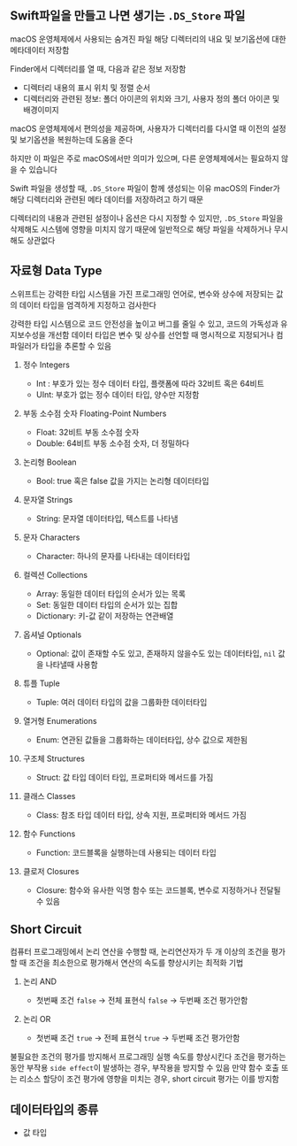 ## Swift파일을 만들고 나면 생기는 `.DS_Store` 파일

macOS 운영체제에서 사용되는 숨겨진 파일
해당 디렉터리의 내요 및 보기옵션에 대한 메타데이터 저장함

Finder에서 디렉터리를 열 때, 다음과 같은 정보 저장함
- 디렉터리 내용의 표시 위치 및 정렬 순서
- 디렉터리와 관련된 정보: 폴더 아이콘의 위치와 크기, 사용자 정의 폴더 아이콘 및 배경이미지

macOS 운영체제에서 편의성을 제공하며, 사용자가 디렉터리를 다시열 때 이전의 설정 및 보기옵션을 복원하는데 도움을 준다

하지만 이 파일은 주로 macOS에서만 의미가 있으며, 다른 운영체제에서는 필요하지 않을 수 있습니다

Swift 파일을 생성할 때, `.DS_Store` 파일이 함께 생성되는 이유
macOS의 Finder가 해당 디렉터리와 관련된 메타 데이터를 저장하려고 하기 때문

디렉터리의 내용과 관련된 설정이나 옵션은 다시 지정할 수 있지만, `.DS_Store` 파일을 삭제해도 시스템에 영향을 미치지 않기 때문에 일반적으로 해당 파일을 삭제하거나 무시해도 상관없다


## 자료형 Data Type

스위프트는 강력한 타입 시스템을 가진 프로그래밍 언어로,
변수와 상수에 저장되는 값의 데이터 타입을 엄격하게 지정하고 검사한다

강력한 타입 시스템으로 코드 안전성을 높이고 버그를 줄일 수 있고, 코드의 가독성과 유지보수성을 개선함
데이터 타입은 변수 및 상수를 선언할 때 명시적으로 지정되거나 컴파일러가 타입을 추론할 수 있음

1. 정수 Integers 
    - Int : 부호가 있는 정수 데이터 타입, 플랫폼에 따라 32비트 혹은 64비트
    - UInt: 부호가 없는 정수 데이터 타입, 양수만 지정함

2. 부동 소수점 숫자 Floating-Point Numbers 
    - Float: 32비트 부동 소수점 숫자
    - Double: 64비트 부동 소수점 숫자, 더 정밀하다

3. 논리형 Boolean 
    - Bool: true 혹은 false 값을 가지는 논리형 데이터타입

4. 문자열 Strings 
    - String: 문자열 데이터타입, 텍스트를 나타냄

5. 문자 Characters
    - Character: 하나의 문자를 나타내는 데이터타입

6. 컬렉션 Collections 
    - Array: 동일한 데이터 타입의 순서가 있는 목록
    - Set: 동일한 데이터 타입의 순서가 있는 집합
    - Dictionary: 키-값 같이 저장하는 연관배열

7. 옵셔널 Optionals
    - Optional: 값이 존재할 수도 있고, 존재하지 않을수도 있는 데이터타입, `nil` 값을 나타낼때 사용함

8. 튜플 Tuple
    - Tuple: 여러 데이터 타입의 값을 그룹화한 데이터타입

9. 열거형 Enumerations 
    - Enum: 연관된 값들을 그룹화하는 데이터타입, 상수 값으로 제한됨

10. 구조체 Structures
    - Struct: 값 타입 데이터 타입, 프로퍼티와 메서드를 가짐

11. 클래스 Classes
    - Class: 참조 타입 데이터 타입, 상속 지원, 프로퍼티와 메서드 가짐

12. 함수 Functions
    - Function: 코드블록을 실행하는데 사용되는 데이터 타입

13. 클로저 Closures
    - Closure: 함수와 유사한 익명 함수 또는 코드블록, 변수로 지정하거나 전달될 수 있음


## Short Circuit

컴퓨터 프로그래밍에서 논리 연산을 수행할 때, 논리연산자가 두 개 이상의 조건을 평가할 때 
조건을 최소한으로 평가해서 연산의 속도를 향상시키는 최적화 기법

1. 논리 AND
    - 첫번째 조건 `false` → 전체 표현식 `false` → 두번째 조건 평가안함

2. 논리 OR
    - 첫번째 조건 `true` → 전페 표현식 `true` → 두번째 조건 평가안함

불필요한 조건의 평가를 방지해서 프로그래밍 실행 속도를 향상시킨다
조건을 평가하는 동안 부작용 `side effect`이 발생하는 경우, 부작용을 방지할 수 있음
만약 함수 호출 또는 리소스 할당이 조건 평가에 영향을 미치는 경우, short circuit 평가는 이를 방지함

## 데이터타입의 종류

- 값 타입 